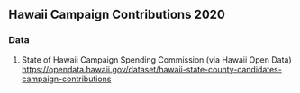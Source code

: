 ## Hawaii Campaign Contributions 2020

### Data
1. State of Hawaii Campaign Spending Commission (via Hawaii Open Data)
https://opendata.hawaii.gov/dataset/hawaii-state-county-candidates-campaign-contributions

